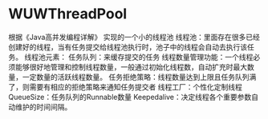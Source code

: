 # WUWThreadPool
根据《Java高并发编程详解》 实现的一个小的线程池
线程池：里面存在很多已经创建好的线程，当有任务提交给线程池执行时，池子中的线程会自动去执行该任务。
线程池元素：
    任务队列：来缓存提交的任务
    线程数量管理功能：一个线程必须能够很好地管理和控制线程数量，一般通过初始化线程数，自动扩充时最大数量，一定数量的活跃线程数量。
    任务拒绝策略：线程数量达到上限且任务队列满了，则需要有相应的拒绝策略来通知任务提交者
    线程工厂：个性化定制线程
    QueueSize：任务队列的Runnable数量
    Keepedalive：决定线程各个重要参数自动维护的时间间隔。


